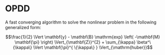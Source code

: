 # OPDD
A fast converging algorithm to solve the nonlinear problem in the following generalized form:

$$\frac{1}{2} \Vert \mathbf{y} - \mathbf{B} \mathrm{exp} \left( -\mathbf{M} \mathbf{\pi} \right) \Vert_{\mathbf{Z}}^{2} + \sum_{\kappa} \beta^\{\kappa\} \Vert \mathbf{\pi}^{ \{\kappa\} } \Vert_{\mathrm{huber}}$$
